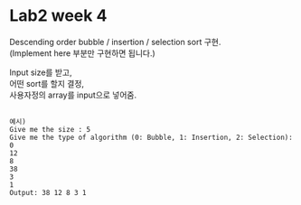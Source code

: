 # Lab2 week 4

Descending order bubble / insertion / selection sort 구현.   
(Implement here 부분만 구현하면 됩니다.)

Input size를 받고,   
어떤 sort를 할지 결정,    
사용자정의 array를 input으로 넣어줌.   

<pre>
<code>
예시)
Give me the size : 5
Give me the type of algorithm (0: Bubble, 1: Insertion, 2: Selection): 0
12  
8
38
3
1
Output: 38 12 8 3 1
</code>
</pre>
